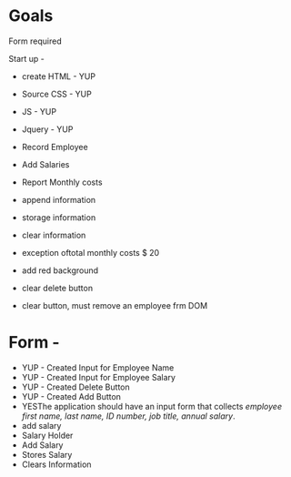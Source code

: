 # Goals

Form required

Start up -

- create HTML - YUP
- Source CSS - YUP
- JS - YUP
- Jquery - YUP

- Record Employee
- Add Salaries
- Report Monthly costs
- append information
- storage information
- clear information
- exception oftotal monthly costs $ 20
- add red background
- clear delete button
- clear button, must remove an employee frm DOM

# Form -

- YUP - Created Input for Employee Name
- YUP - Created Input for Employee Salary
- YUP - Created Delete Button
- YUP - Created Add Button
- YESThe application should have an input form that collects _employee first name, last name, ID number, job title, annual salary_.
- add salary
- Salary Holder
- Add Salary
- Stores Salary
- Clears Information
